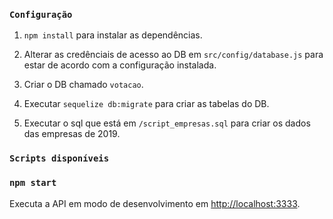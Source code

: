 
### `Configuração`

1. `npm install` para instalar as dependências.

2. Alterar as credênciais de acesso ao DB em `src/config/database.js` para estar de acordo com a configuração instalada.

3. Criar o DB chamado `votacao`.

4. Executar `sequelize db:migrate` para criar as tabelas do DB.

5. Executar o sql que está em `/script_empresas.sql` para criar os dados das empresas de 2019.

### `Scripts disponíveis`

### `npm start`

Executa a API em modo de desenvolvimento em [http://localhost:3333](http://localhost:3333).
